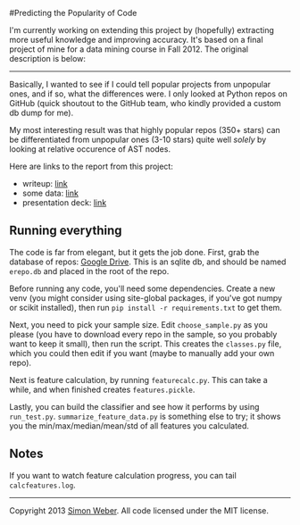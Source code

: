 #Predicting the Popularity of Code

I'm currently working on extending this project by (hopefully) extracting more useful knowledge and improving accuracy. It's based on a final project of mine for a data mining course in Fall 2012. The original description is below:

- - -

Basically, I wanted to see if I could tell popular projects from unpopular ones, and if so, what the differences were. I only looked at Python repos on GitHub (quick shoutout to the GitHub team, who kindly provided a custom db dump for me).

My most interesting result was that highly popular repos (350+ stars) can be differentiated from unpopular ones (3-10 stars) quite well *solely* by looking at relative occurence of AST nodes.

Here are links to the report from this project:

* writeup: [link](https://docs.google.com/document/d/1MBNpGsrt1jIqcLqxFWOW7m_7j1zvouTu3uyqlfLn7EQ/edit)
* some data: [link](https://docs.google.com/spreadsheet/ccc?key=0ArbW86SpnfA8dHhBcGVybEZFZ3pfd3lZb0w0Nm1WVWc)
* presentation deck: [link](https://docs.google.com/presentation/d/1fLpDloip89rVf-rlnQX0-SKhvSUr4W98pqxCpjVsvUQ/edit)

## Running everything

The code is far from elegant, but it gets the job done. First, grab the database of repos: [Google Drive](https://docs.google.com/open?id=0B7bW86SpnfA8Wk1GcmF2R1JtN1E). This is an sqlite db, and should be named `erepo.db` and placed in the root of the repo.

Before running any code, you'll need some dependencies. Create a new venv (you might consider using site-global packages, if you've got numpy or scikit installed), then run `pip install -r requirements.txt` to get them.

Next, you need to pick your sample size. Edit `choose_sample.py` as you please (you have to download every repo in the sample, so you probably want to keep it small), then run the script. This creates the `classes.py` file, which you could then edit if you want (maybe to manually add your own repo).

Next is feature calculation, by running `featurecalc.py`. This can take a while, and when finished creates `features.pickle`.

Lastly, you can build the classifier and see how it performs by using `run_test.py`. `summarize_feature_data.py` is something else to try; it shows you the min/max/median/mean/std of all features you calculated.

## Notes
If you want to watch feature calculation progress, you can tail `calcfeatures.log`.


- - -

Copyright 2013 [Simon Weber](http://www.simonmweber.com). 
All code licensed under the MIT license.
